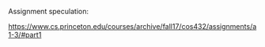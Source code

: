 Assignment speculation: 

https://www.cs.princeton.edu/courses/archive/fall17/cos432/assignments/a1-3/#part1
